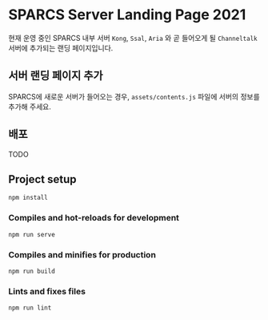 # SPARCS Server Landing Page 2021

현재 운영 중인 SPARCS 내부 서버 `Kong`, `Ssal`, `Aria` 와 곧 들어오게 될 `Channeltalk` 서버에 추가되는 랜딩 페이지입니다. 

## 서버 랜딩 페이지 추가
SPARCS에 새로운 서버가 들어오는 경우, `assets/contents.js` 파일에 서버의 정보를 추가해 주세요.

## 배포
TODO

## Project setup
```
npm install
```

### Compiles and hot-reloads for development
```
npm run serve
```

### Compiles and minifies for production
```
npm run build
```

### Lints and fixes files
```
npm run lint
```